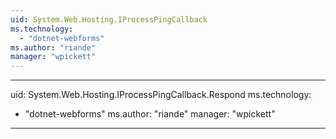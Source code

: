 ```yaml
---
uid: System.Web.Hosting.IProcessPingCallback
ms.technology: 
  - "dotnet-webforms"
ms.author: "riande"
manager: "wpickett"
---
```


---
uid: System.Web.Hosting.IProcessPingCallback.Respond
ms.technology: 
  - "dotnet-webforms"
ms.author: "riande"
manager: "wpickett"
---
